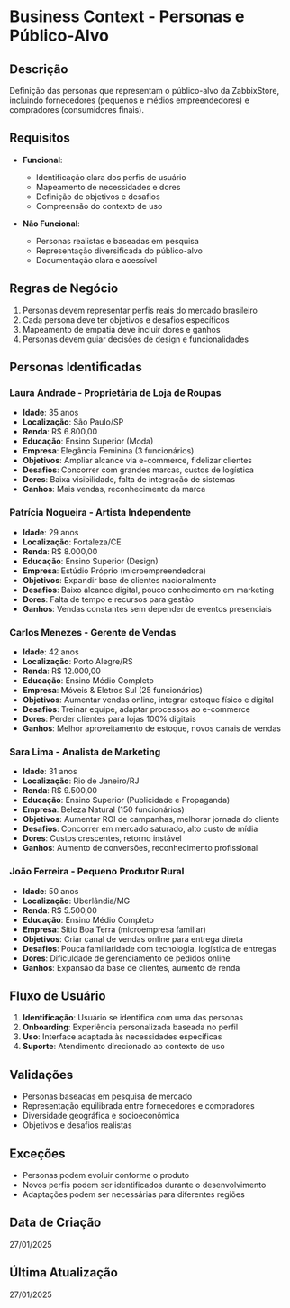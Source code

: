 # Business Context - Personas e Público-Alvo

## Descrição
Definição das personas que representam o público-alvo da ZabbixStore, incluindo fornecedores (pequenos e médios empreendedores) e compradores (consumidores finais).

## Requisitos
- **Funcional**: 
  - Identificação clara dos perfis de usuário
  - Mapeamento de necessidades e dores
  - Definição de objetivos e desafios
  - Compreensão do contexto de uso

- **Não Funcional**: 
  - Personas realistas e baseadas em pesquisa
  - Representação diversificada do público-alvo
  - Documentação clara e acessível

## Regras de Negócio
1. Personas devem representar perfis reais do mercado brasileiro
2. Cada persona deve ter objetivos e desafios específicos
3. Mapeamento de empatia deve incluir dores e ganhos
4. Personas devem guiar decisões de design e funcionalidades

## Personas Identificadas

### Laura Andrade - Proprietária de Loja de Roupas
- **Idade**: 35 anos
- **Localização**: São Paulo/SP
- **Renda**: R$ 6.800,00
- **Educação**: Ensino Superior (Moda)
- **Empresa**: Elegância Feminina (3 funcionários)
- **Objetivos**: Ampliar alcance via e-commerce, fidelizar clientes
- **Desafios**: Concorrer com grandes marcas, custos de logística
- **Dores**: Baixa visibilidade, falta de integração de sistemas
- **Ganhos**: Mais vendas, reconhecimento da marca

### Patrícia Nogueira - Artista Independente
- **Idade**: 29 anos
- **Localização**: Fortaleza/CE
- **Renda**: R$ 8.000,00
- **Educação**: Ensino Superior (Design)
- **Empresa**: Estúdio Próprio (microempreendedora)
- **Objetivos**: Expandir base de clientes nacionalmente
- **Desafios**: Baixo alcance digital, pouco conhecimento em marketing
- **Dores**: Falta de tempo e recursos para gestão
- **Ganhos**: Vendas constantes sem depender de eventos presenciais

### Carlos Menezes - Gerente de Vendas
- **Idade**: 42 anos
- **Localização**: Porto Alegre/RS
- **Renda**: R$ 12.000,00
- **Educação**: Ensino Médio Completo
- **Empresa**: Móveis & Eletros Sul (25 funcionários)
- **Objetivos**: Aumentar vendas online, integrar estoque físico e digital
- **Desafios**: Treinar equipe, adaptar processos ao e-commerce
- **Dores**: Perder clientes para lojas 100% digitais
- **Ganhos**: Melhor aproveitamento de estoque, novos canais de vendas

### Sara Lima - Analista de Marketing
- **Idade**: 31 anos
- **Localização**: Rio de Janeiro/RJ
- **Renda**: R$ 9.500,00
- **Educação**: Ensino Superior (Publicidade e Propaganda)
- **Empresa**: Beleza Natural (150 funcionários)
- **Objetivos**: Aumentar ROI de campanhas, melhorar jornada do cliente
- **Desafios**: Concorrer em mercado saturado, alto custo de mídia
- **Dores**: Custos crescentes, retorno instável
- **Ganhos**: Aumento de conversões, reconhecimento profissional

### João Ferreira - Pequeno Produtor Rural
- **Idade**: 50 anos
- **Localização**: Uberlândia/MG
- **Renda**: R$ 5.500,00
- **Educação**: Ensino Médio Completo
- **Empresa**: Sítio Boa Terra (microempresa familiar)
- **Objetivos**: Criar canal de vendas online para entrega direta
- **Desafios**: Pouca familiaridade com tecnologia, logística de entregas
- **Dores**: Dificuldade de gerenciamento de pedidos online
- **Ganhos**: Expansão da base de clientes, aumento de renda

## Fluxo de Usuário
1. **Identificação**: Usuário se identifica com uma das personas
2. **Onboarding**: Experiência personalizada baseada no perfil
3. **Uso**: Interface adaptada às necessidades específicas
4. **Suporte**: Atendimento direcionado ao contexto de uso

## Validações
- Personas baseadas em pesquisa de mercado
- Representação equilibrada entre fornecedores e compradores
- Diversidade geográfica e socioeconômica
- Objetivos e desafios realistas

## Exceções
- Personas podem evoluir conforme o produto
- Novos perfis podem ser identificados durante o desenvolvimento
- Adaptações podem ser necessárias para diferentes regiões

## Data de Criação
27/01/2025

## Última Atualização
27/01/2025
